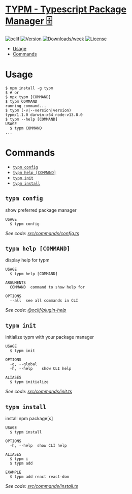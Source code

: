 [TYPM - Typescript Package Manager 🗄](https://github.com/scottjr632/typm)
====

[![oclif](https://img.shields.io/badge/cli-oclif-brightgreen.svg)](https://oclif.io)
[![Version](https://img.shields.io/npm/v/typm.svg)](https://npmjs.org/package/typm)
[![Downloads/week](https://img.shields.io/npm/dw/typm.svg)](https://npmjs.org/package/typm)
[![License](https://img.shields.io/npm/l/typm.svg)](https://github.com/scottjr632/typm/blob/master/package.json)

<!-- toc -->
* [Usage](#usage)
* [Commands](#commands)
<!-- tocstop -->
# Usage
<!-- usage -->
```sh-session
$ npm install -g typm
$ # or
$ npx typm [COMMAND]
$ typm COMMAND
running command...
$ typm (-v|--version|version)
typm/1.1.0 darwin-x64 node-v13.8.0
$ typm --help [COMMAND]
USAGE
  $ typm COMMAND
...
```
<!-- usagestop -->
# Commands
<!-- commands -->
* [`typm config`](#typm-config)
* [`typm help [COMMAND]`](#typm-help-command)
* [`typm init`](#typm-init)
* [`typm install`](#typm-install)

## `typm config`

show preferred package manager

```
USAGE
  $ typm config
```

_See code: [src/commands/config.ts](https://github.com/scottjr632/typm/blob/v1.1.0/src/commands/config.ts)_

## `typm help [COMMAND]`

display help for typm

```
USAGE
  $ typm help [COMMAND]

ARGUMENTS
  COMMAND  command to show help for

OPTIONS
  --all  see all commands in CLI
```

_See code: [@oclif/plugin-help](https://github.com/oclif/plugin-help/blob/v3.1.0/src/commands/help.ts)_

## `typm init`

initialize typm with your package manager

```
USAGE
  $ typm init

OPTIONS
  -g, --global
  -h, --help    show CLI help

ALIASES
  $ typm initialize
```

_See code: [src/commands/init.ts](https://github.com/scottjr632/typm/blob/v1.1.0/src/commands/init.ts)_

## `typm install`

install npm package[s]

```
USAGE
  $ typm install

OPTIONS
  -h, --help  show CLI help

ALIASES
  $ typm i
  $ typm add

EXAMPLE
  $ typm add react react-dom
```

_See code: [src/commands/install.ts](https://github.com/scottjr632/typm/blob/v1.1.0/src/commands/install.ts)_
<!-- commandsstop -->
